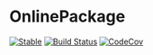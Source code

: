 # OnlinePackage

[![Stable](https://img.shields.io/badge/docs-stable-blue.svg)](https://bramtayl.github.io/OnlinePackage.jl/stable)
[![Build Status](https://travis-ci.org/bramtayl/OnlinePackage.jl.svg?branch=master)](https://travis-ci.org/bramtayl/OnlinePackage.jl)
[![CodeCov](https://codecov.io/gh/bramtayl/OnlinePackage.jl/branch/master/graph/badge.svg)](https://codecov.io/gh/bramtayl/OnlinePackage.jl)
